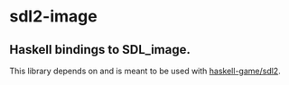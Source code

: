 # sdl2-image

## Haskell bindings to SDL_image.

This library depends on and is meant to be used with
[haskell-game/sdl2](https://github.com/haskell-game/sdl2).
